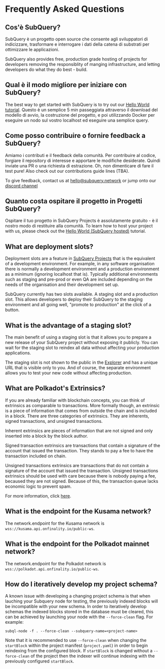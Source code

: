 # Frequently Asked Questions

## Cos'è SubQuery?

SubQuery è un progetto open source che consente agli sviluppatori di indicizzare, trasformare e interrogare i dati della catena di substrati per ottimizzare le applicazioni.

SubQuery also provides free, production grade hosting of projects for developers removing the responsiblity of manging infrastructure, and letting developers do what they do best - build.

## Qual è il modo migliore per iniziare con SubQuery?

The best way to get started with SubQuery is to try out our [Hello World tutorial](../quickstart/helloworld-localhost.md). Questo è un semplice 5 min passeggiata attraverso il download del modello di avvio, la costruzione del progetto, e poi utilizzando Docker per eseguire un nodo sul vostro localhost ed eseguire una semplice query.

## Come posso contribuire o fornire feedback a SubQuery?

Amiamo i contributi e il feedback della comunità. Per contribuire al codice, forgiare il repository di interesse e apportare le modifiche desiderate. Quindi inviate una PR o una richiesta di estrazione. Oh, non dimenticare di fare il test pure! Also check out our contributions guide lines (TBA).

To give feedback, contact us at hello@subquery.network or jump onto our [discord channel](https://discord.com/invite/78zg8aBSMG)

## Quanto costa ospitare il progetto in Progetti SubQuery?

Ospitare il tuo progetto in SubQuery Projects è assolutamente gratuito - è il nostro modo di restituire alla comunità. To learn how to host your project with us, please check out the [Hello World (SubQuery hosted)](../run_publish/publish.md) tutorial.

## What are deployment slots?

Deployment slots are a feature in [SubQuery Projects](https://project.subquery.network) that is the equivalent of a development environment. For example, in any software organisation there is normally a development environment and a production environment as a minimum (ignoring localhost that is). Typically additional environments such as staging and pre-prod or even QA are included depending on the needs of the organisation and their development set up.

SubQuery currently has two slots available. A staging slot and a production slot. This allows developers to deploy their SubQuery to the staging environment and all going well, "promote to production" at the click of a button.

## What is the advantage of a staging slot?

The main benefit of using a staging slot is that it allows you to prepare a new release of your SubQuery project without exposing it publicly. You can wait for the staging slot to reindex all data without affecting your production applications.

The staging slot is not shown to the public in the [Explorer](https://explorer.subquery.network/) and has a unique URL that is visible only to you. And of course, the separate environment allows you to test your new code without affecting production.

## What are Polkadot's Extrinsics?

If you are already familiar with blockchain concepts, you can think of extrinsics as comparable to transactions. More formally though, an extrinsic is a piece of information that comes from outside the chain and is included in a block. There are three categories of extrinsics. They are inherents, signed transactions, and unsigned transactions.

Inherent extrinsics are pieces of information that are not signed and only inserted into a block by the block author.

Signed transaction extrinsics are transactions that contain a signature of the account that issued the transaction. They stands to pay a fee to have the transaction included on chain.

Unsigned transactions extrinsics are transactions that do not contain a signature of the account that issued the transaction. Unsigned transactions extrinsics should be used with care because there is nobody paying a fee, becaused they are not signed. Because of this, the transaction queue lacks economic logic to prevent spam.

For more information, click [here](https://substrate.dev/docs/en/knowledgebase/learn-substrate/extrinsics).

## What is the endpoint for the Kusama network?

The network.endpoint for the Kusama network is `wss://kusama.api.onfinality.io/public-ws`.

## What is the endpoint for the Polkadot mainnet network?

The network.endpoint for the Polkadot network is `wss://polkadot.api.onfinality.io/public-ws`.

## How do I iteratively develop my project schema?

A known issue with developing a changing project schema is that when lauching your Subquery node for testing, the previously indexed blocks will be incompatible with your new schema. In order to iteratively develop schemas the indexed blocks stored in the database must be cleared, this can be achieved by launching your node with the `--force-clean` flag. For example:

```shell
subql-node -f . --force-clean --subquery-name=<project-name>
```

Note that it is recommended to use `--force-clean` when changing the `startBlock` within the project manifest (`project.yaml`) in order to begin reindexing from the configured block. If `startBlock` is changed without a `--force-clean` of the project then the indexer will continue indexing with the previously configured `startBlock`.
